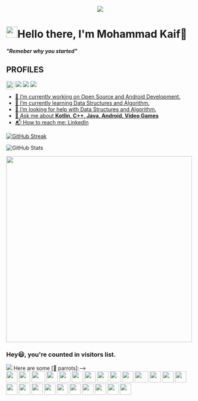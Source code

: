 <p align="center">
  <img src="https://holopin.io/api/user/board?user=kaifu07"> </p>


<p>
  <h1 align="left"><img src="https://emojis.slackmojis.com/emojis/images/1531849430/4246/blob-sunglasses.gif?1531849430" width="30"/><b>Hello there, I'm Mohammad Kaif👋</b></h1>
</p>

<p>
  <h4 align="left"><b><i>"Remeber why you started"</i></b></h4>
</p>

## PROFILES

<p>
<a href="https://www.linkedin.com/in//mohammad-kaif-1809a7192/"><img src="https://img.shields.io/badge/LinkedIn-0077B5?style=for-the-badge&logo=linkedin&logoColor=white"></a>
<a href="mailto:kaif1695@example.com"><img src="https://img.shields.io/badge/Gmail-D14836?style=for-the-badge&logo=gmail&logoColor=white"></a>
<a href="https://twitter.com/https://twitter.com/kaifuu_twts?s=20&t=wlBa695BCx9lnTLx-dWtx"><img src="https://img.shields.io/badge/Twitter-1DA1F2?style=for-the-badge&logo=twitter&logoColor=white"></a> 
  <a href="https://discord.com/channels/@me/Kaifu1695#4862">
  <img align="left" alt="Kaif's Discord" width="22px" src="https://raw.githubusercontent.com/peterthehan/peterthehan/master/assets/discord.svg" />
    
</p>

- 🔭 I’m currently working on Open Source and Android Development.<br>
- 🌱 I’m currently learning Data Structures and Algorithm.<br>
- 🤔 I’m looking for help with Data Structures and Algorithm.<br>
- 💬 Ask me about **Kotlin, C++, Java, Android, Video Games**
- 📬 How to reach me: <a href="https://www.linkedin.com/in/mohammad-kaif-1809a7192/"> LinkedIn </a>

[![GitHub Streak](http://github-readme-streak-stats.herokuapp.com?user=MohammadKaif1&theme=dracula&date_format=j%20M%5B%20Y%5D)](https://git.io/streak-stats)

![GitHub Stats](https://github-readme-stats.vercel.app/api?username=MohammadKaif1&theme=radical&show_icons=true)

<div align="left">
<img src="https://github-readme-stats.vercel.app/api/top-langs/?username=MohammadKaif1&layout=compact&theme=react&count_private=true" /width=498>
</div>

### Hey😃, you're counted  in visitors list. 

  <img src="https://profile-counter.glitch.me/MohammadKaif1/count.svg" />
</div>
Here are some [🦜 parrots]:-->

<div>
    <img src="https://cultofthepartyparrot.com/parrots/hd/githubparrot.gif" width="30" height="30"/>
    <img src="https://cultofthepartyparrot.com/flags/hd/indiaparrot.gif" width="30" height="30"/>
    <img src="https://cultofthepartyparrot.com/parrots/asyncparrot.gif" width="36" height="30"/>
    <img src="https://cultofthepartyparrot.com/parrots/exceptionallyfastparrot.gif" width="30" height="30"/>
    <img src="https://cultofthepartyparrot.com/parrots/hd/60fpsparrot.gif" width="30" height="30"/>
    <img src="https://cultofthepartyparrot.com/parrots/hd/jumpingparrot.gif" width="30" height="30"/>
    <img src="https://cultofthepartyparrot.com/parrots/hd/opensourceparrot.gif" width="30" height="30"/>
    <img src="https://cultofthepartyparrot.com/parrots/hd/dealwithitnowparrot.gif" width="30" height="30"/>
    <img src="https://cultofthepartyparrot.com/parrots/hd/hypnoparrotlight.gif" width="30" height="30"/>
    <img src="https://cultofthepartyparrot.com/parrots/databaseparrot.gif" width="30" height="30"/>
    <img src="https://cultofthepartyparrot.com/parrots/fixparrot.gif" width="36" height="30"/>
    <img src="https://cultofthepartyparrot.com/parrots/hd/laptop_parrot.gif" width="30" height="30"/>
    <img src="https://cultofthepartyparrot.com/parrots/hd/spinningparrot.gif" width="30" height="30"/>
    <img src="https://cultofthepartyparrot.com/parrots/hd/levitationparrot.gif" width="30" height="30"/>
    <img src="https://cultofthepartyparrot.com/parrots/hd/meldparrot.gif" width="30" height="30"/>
    <img src="https://cultofthepartyparrot.com/parrots/slomoparrot.gif" width="30" height="30"/>
    <img src="https://cultofthepartyparrot.com/parrots/hd/moonwalkingparrot.gif" width="30" height="30"/>
    <img src="https://cultofthepartyparrot.com/parrots/hd/stableparrot.gif" width="30" height="30"/>
    <img src="https://cultofthepartyparrot.com/parrots/hd/scienceparrot.gif" width="30" height="30"/>
    <img src="https://cultofthepartyparrot.com/parrots/hd/pirateparrot.gif" width="30" height="30"/>
    <img src="https://cultofthepartyparrot.com/parrots/hd/footballparrot.gif" width="30" height="30"/>
    <img src="https://cultofthepartyparrot.com/parrots/hd/illuminatiparrot.gif" width="30" height="30"/>
    <img src="https://cultofthepartyparrot.com/parrots/hd/hypnoparrotdark.gif" width="30" height="30"/>
    <img src="https://cultofthepartyparrot.com/parrots/hd/mustacheparrot.gif" width="30" height="30"/>
</div>

<!--
**MohammadKaif1/MohammadKaif1** is a ✨ _special_ ✨ repository because its `README.md` (this file) appears on your GitHub profile.






